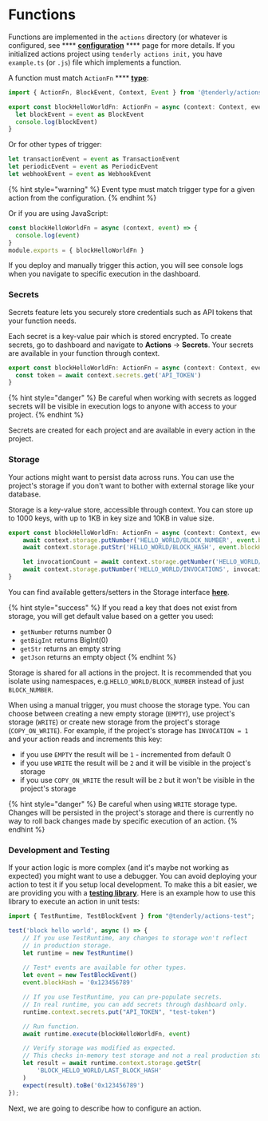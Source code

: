 # Functions

Functions are implemented in the `actions` directory (or whatever is configured, see **** [**configuration**](configuration.md) **** page for more details. If you initialized actions project using `tenderly actions init,` you have `example.ts` (or `.js`) file which implements a function.

A function must match `ActionFn` **** [**type**](https://github.com/Tenderly/tenderly-actions/blob/main/packages/actions/src/actions.ts):

```typescript
import { ActionFn, BlockEvent, Context, Event } from '@tenderly/actions'

export const blockHelloWorldFn: ActionFn = async (context: Context, event: Event) => {
  let blockEvent = event as BlockEvent
  console.log(blockEvent)
}
```

Or for other types of trigger:

```typescript
let transactionEvent = event as TransactionEvent
let periodicEvent = event as PeriodicEvent
let webhookEvent = event as WebhookEvent
```

{% hint style="warning" %}
Event type must match trigger type for a given action from the configuration.
{% endhint %}

Or if you are using JavaScript:

```javascript
const blockHelloWorldFn = async (context, event) => {
  console.log(event)
}
module.exports = { blockHelloWorldFn }
```

If you deploy and manually trigger this action, you will see console logs when you navigate to specific execution in the dashboard.

### Secrets

Secrets feature lets you securely store credentials such as API tokens that your function needs.&#x20;

Each secret is a key-value pair which is stored encrypted. To create secrets, go to dashboard and navigate to **Actions** -> **Secrets**. Your secrets are available in your function through context.

```typescript
export const blockHelloWorldFn: ActionFn = async (context: Context, event: Event) => {
  const token = await context.secrets.get('API_TOKEN')
}
```

{% hint style="danger" %}
Be careful when working with secrets as logged secrets will be visible in execution logs to anyone with access to your project.
{% endhint %}

Secrets are created for each project and are available in every action in the project.

### Storage

Your actions might want to persist data across runs. You can use the project's storage if you don't want to bother with external storage like your database.&#x20;

Storage is a key-value store, accessible through context. You can store up to 1000 keys, with up to 1KB in key size and 10KB in value size.

```typescript
export const blockHelloWorldFn: ActionFn = async (context: Context, event: Event) => {
    await context.storage.putNumber('HELLO_WORLD/BLOCK_NUMBER', event.blockNumber)
    await context.storage.putStr('HELLO_WORLD/BLOCK_HASH', event.blockHash)

    let invocationCount = await context.storage.getNumber('HELLO_WORLD/INVOCATIONS')
    await context.storage.putNumber('HELLO_WORLD/INVOCATIONS', invocationCount + 1)
}
```

You can find available getters/setters in the Storage interface [**here**](https://github.com/Tenderly/tenderly-actions/blob/main/packages/actions/src/actions.ts).

{% hint style="success" %}
If you read a key that does not exist from storage, you will get default value based on a getter you used:&#x20;

* `getNumber` returns number 0
* `getBigInt` returns BigInt(0)
* `getStr` returns an empty string
* `getJson` returns an empty object
{% endhint %}

Storage is shared for all actions in the project. It is recommended that you isolate using namespaces, e.g.`HELLO_WORLD/BLOCK_NUMBER` instead of just `BLOCK_NUMBER`.

When using a manual trigger, you must choose the storage type. You can choose between creating a new empty storage (`EMPTY`), use project's storage (`WRITE`) or create new storage from the project's storage (`COPY_ON_WRITE`). For example, if the project's storage has `INVOCATION = 1` and your action reads and increments this key:

* if you use `EMPTY` the result will be `1` - incremented from default 0
* if you use `WRITE` the result will be `2` and it will be visible in the project's storage
* if you use `COPY_ON_WRITE` the result will be `2` but it won't be visible in the project's storage

{% hint style="danger" %}
Be careful when using `WRITE` storage type. Changes will be persisted in the project's storage and there is currently no way to roll back changes made by specific execution of an action.
{% endhint %}

### Development and Testing

If your action logic is more complex (and it's maybe not working as expected) you might want to use a debugger. You can avoid deploying your action to test it if you setup local development. To make this a bit easier, we are providing you with a [**testing library**](https://github.com/Tenderly/tenderly-actions/tree/main/packages/actions-test). Here is an example how to use this library to execute an action in unit tests:

```typescript
import { TestRuntime, TestBlockEvent } from "@tenderly/actions-test";

test('block hello world', async () => {
    // If you use TestRuntime, any changes to storage won't reflect
    // in production storage.
    let runtime = new TestRuntime()
    
    // Test* events are available for other types.
    let event = new TestBlockEvent()
    event.blockHash = '0x123456789'

    // If you use TestRuntime, you can pre-populate secrets.
    // In real runtime, you can add secrets through dashboard only.
    runtime.context.secrets.put("API_TOKEN", "test-token")

    // Run function.
    await runtime.execute(blockHelloWorldFn, event)

    // Verify storage was modified as expected.
    // This checks in-memory test storage and not a real production storage!			
    let result = await runtime.context.storage.getStr(
        'BLOCK_HELLO_WORLD/LAST_BLOCK_HASH'
    )
    expect(result).toBe('0x123456789')
});
```



Next, we are going to describe how to configure an action.
